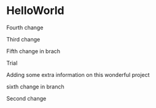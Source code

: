HelloWorld
==========

Fourth change

Third change

Fifth change in brach

Trial

Adding some extra information
on this wonderful project

sixth change in branch

Second change
